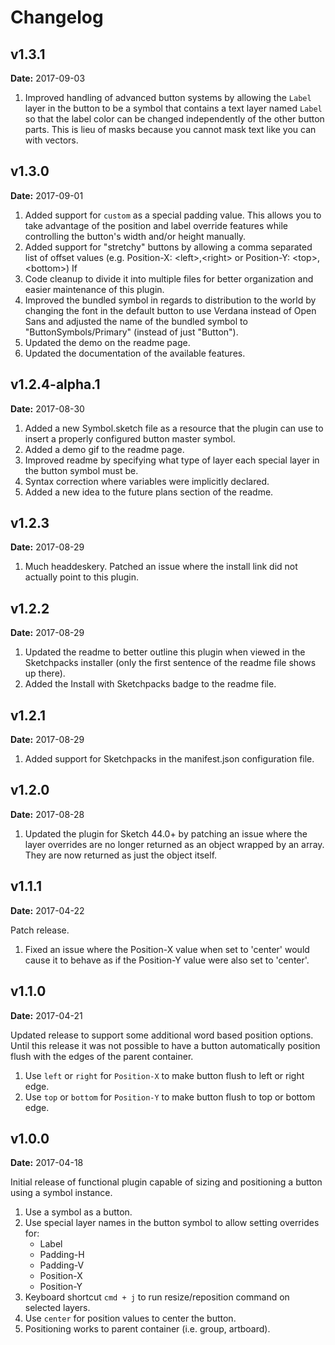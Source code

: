 # Changelog

## v1.3.1
**Date:** 2017-09-03

1. Improved handling of advanced button systems by allowing the `Label` layer in the button to be a symbol that contains a text layer named `Label` so that the label color can be changed independently of the other button parts. This is lieu of masks because you cannot mask text like you can with vectors.

## v1.3.0
**Date:** 2017-09-01

1. Added support for `custom` as a special padding value. This allows you to take advantage of the position and label override features while controlling the button's width and/or height manually.
2. Added support for "stretchy" buttons by allowing a comma separated list of offset values (e.g. Position-X: &lt;left&gt;,&lt;right&gt; or Position-Y: &lt;top&gt;,&lt;bottom&gt;) If
3. Code cleanup to divide it into multiple files for better organization and easier maintenance of this plugin.
4. Improved the bundled symbol in regards to distribution to the world by changing the font in the default button to use Verdana instead of Open Sans and adjusted the name of the bundled symbol to "ButtonSymbols/Primary" (instead of just "Button").
5. Updated the demo on the readme page.
6. Updated the documentation of the available features.

## v1.2.4-alpha.1
**Date:** 2017-08-30

1. Added a new Symbol.sketch file as a resource that the plugin can use to insert a properly configured button master symbol.
2. Added a demo gif to the readme page.
3. Improved readme by specifying what type of layer each special layer in the button symbol must be.
4. Syntax correction where variables were implicitly declared.
5. Added a new idea to the future plans section of the readme.

## v1.2.3
**Date:** 2017-08-29

1. Much headdeskery. Patched an issue where the install link did not actually point to this plugin.

## v1.2.2
**Date:** 2017-08-29

1. Updated the readme to better outline this plugin when viewed in the Sketchpacks installer (only the first sentence of the readme file shows up there).
2. Added the Install with Sketchpacks badge to the readme file. 

## v1.2.1
**Date:** 2017-08-29

1. Added support for Sketchpacks in the manifest.json configuration file.

## v1.2.0
**Date:** 2017-08-28

1. Updated the plugin for Sketch 44.0+ by patching an issue where the layer overrides are no longer returned as an object wrapped by an array. They are now returned as just the object itself.

## v1.1.1
**Date:** 2017-04-22

Patch release.
 
1. Fixed an issue where the Position-X value when set to 'center' would cause it to behave as if the Position-Y value were also set to 'center'.

## v1.1.0
**Date:** 2017-04-21

Updated release to support some additional word based position options. Until this release it was not possible to have a button automatically position flush with the edges of the parent container.

1. Use `left` or `right` for `Position-X` to make button flush to left or right edge.
2. Use `top` or `bottom` for `Position-Y` to make button flush to top or bottom edge.

## v1.0.0
**Date:** 2017-04-18

Initial release of functional plugin capable of sizing and positioning a button using a symbol instance.

1. Use a symbol as a button.
2. Use special layer names in the button symbol to allow setting overrides for:
    * Label
    * Padding-H
    * Padding-V
    * Position-X
    * Position-Y
3. Keyboard shortcut `cmd + j` to run resize/reposition command on selected layers.
4. Use `center` for position values to center the button.
5. Positioning works to parent container (i.e. group, artboard).

